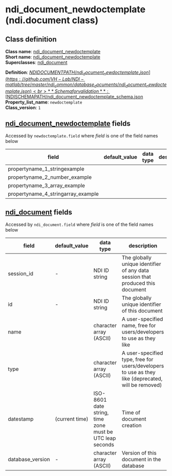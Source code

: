 # ndi_document_newdoctemplate (ndi.document class)

## Class definition

**Class name**: [ndi_document_newdoctemplate](ndi_document_newdoctemplate.md)<br>
**Short name**: [ndi_document_newdoctemplate](ndi_document_newdoctemplate.md)<br>
**Superclasses**: [ndi_document](ndi_document.md)

**Definition**: [$NDIDOCUMENTPATH/ndi_document_newdoctemplate.json](https://github.com/VH-Lab/NDI-matlab/tree/master/ndi_common/database_documents/ndi_document_newdoctemplate.json)<br>
**Schema for validation**: [$NDISCHEMAPATH/ndi_document_newdoctemplate_schema.json](https://github.com/VH-Lab/NDI-matlab/tree/master/ndi_common/schema_documents/ndi_document_newdoctemplate_schema.json)<br>
**Property_list_name**: `newdoctemplate`<br>
**Class_version**: `1`<br>


## [ndi_document_newdoctemplate](ndi_document_newdoctemplate.md) fields

Accessed by `newdoctemplate.field` where *field* is one of the field names below

| field | default_value | data type | description |
| --- | --- | --- | --- |
| propertyname_1_stringexample |  |  |  |
| propertyname_2_number_example |  |  |  |
| propertyname_3_array_example |  |  |  |
| propertyname_4_stringarray_example |  |  |  |


## [ndi_document](ndi_document.md) fields

Accessed by `ndi_document.field` where *field* is one of the field names below

| field | default_value | data type | description |
| --- | --- | --- | --- |
| session_id | - | NDI ID string | The globally unique identifier of any data session that produced this document |
| id | - | NDI ID string | The globally unique identifier of this document |
| name |  | character array (ASCII) | A user-specified name, free for users/developers to use as they like |
| type |  | character array (ASCII) | A user-specified type, free for users/developers to use as they like (deprecated, will be removed) |
| datestamp | (current time) | ISO-8601 date string, time zone must be UTC leap seconds | Time of document creation |
| database_version | - | character array (ASCII) | Version of this document in the database |


